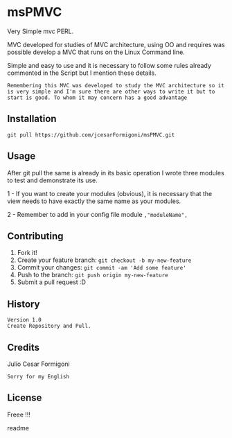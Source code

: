 # msPMVC
Very Simple mvc PERL.

MVC developed for studies of MVC architecture, using OO and requires was possible develop a MVC that runs on the Linux Command line.

Simple and easy to use and it is necessary to follow some rules already commented in the Script but I mention these details. 

`Remembering this MVC was developed to study the MVC architecture so it is very simple and I'm sure there are other ways to write it but to start is good. To whom it may concern has a good advantage` 

## Installation
`git pull https://github.com/jcesarFormigoni/msPMVC.git`
## Usage
After git pull the same is already in its basic operation I wrote three modules to test and demonstrate its use. 

1 - If you want to create your modules (obvious), it is necessary that the view needs to have exactly the same name as your modules.

2 - Remember to add in your config file module `,"moduleName",`

## Contributing
1. Fork it!
2. Create your feature branch: `git checkout -b my-new-feature`
3. Commit your changes: `git commit -am 'Add some feature'`
4. Push to the branch: `git push origin my-new-feature`
5. Submit a pull request :D
## History
    Version 1.0
    Create Repository and Pull.
## Credits
Julio Cesar Formigoni

`Sorry for my English`
## License
Freee !!!

  <tabTrigger>readme</tabTrigger>
</snippet>
